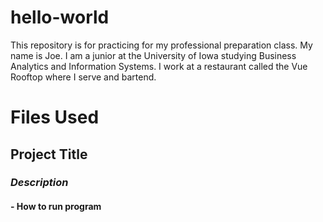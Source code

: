 # hello-world
This repository is for practicing for my professional preparation class.
My name is Joe. I am a junior at the University of Iowa studying Business Analytics and Information Systems. I work at a restaurant called the Vue Rooftop where I serve and bartend.

# Files Used
## **Project Title**
### *Description*
#### - How to run program
